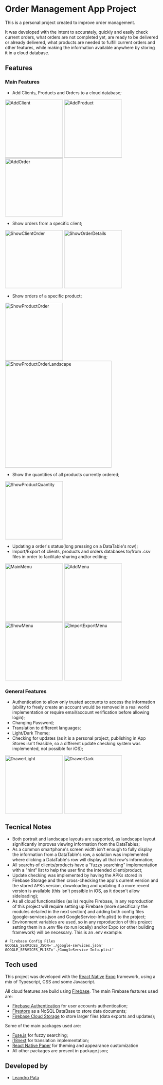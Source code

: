 # Order Management App Project

This is a personal project created to improve order management.

It was developed with the intent to accurately, quickly and easily check current orders, what orders are not completed yet, are ready to be delivered or already delivered, what products are needed to fulfill current orders and other features, while making the information available anywhere by storing it in a cloud database.

## Features

### Main Features

- Add Clients, Products and Orders to a cloud database;

<img src='assets/samples/addClient.png' alt = 'AddClient' width=190>
<img src='assets/samples/addProduct.png' alt = 'AddProduct' width=190>
<img src='assets/samples/addOrder.png' alt = 'AddOrder' width=190>

- Show orders from a specific client;

<img src='assets/samples/showClientOrder.png' alt = 'ShowClientOrder' width=190>
<img src='assets/samples/showOrderDetails.png' alt = 'ShowOrderDetails' width=190>

- Show orders of a specific product;

<img src='assets/samples/showProductOrder.png' alt = 'ShowProductOrder' width=190>
<img src='assets/samples/showProductOrderLandscape.png' alt = 'ShowProductOrderLandscape' height=350>

- Show the quantities of all products currently ordered;

<img src='assets/samples/showProductQuantity.png' alt = 'ShowProductQuantity' width=190>

- Updating a order's status(long pressing on a DataTable's row);
- Import/Export of clients, products and orders databases to/from .csv files in order to facilitate sharing and/or editing;

<img src='assets/samples/mainMenu.png' alt = 'MainMenu' width=190>
<img src='assets/samples/addMenu.png' alt = 'AddMenu' width=190>
<img src='assets/samples/showMenu.png' alt = 'ShowMenu' width=190>
<img src='assets/samples/importExport.png' alt = 'ImportExportMenu' width=190>

### General Features

- Authentication to allow only trusted accounts to access the information (ability to freely create an account would be removed in a real world implementation or require email/account verification before allowing login);
- Changing Password;
- Translation to different languages;
- Light/Dark Theme;
- Checking for updates (as it is a personal project, publishing in App Stores isn't feasible, so a different update checking system was implemented, not possible for iOS);

<img src='assets/samples/drawerLight.png' alt = 'DrawerLight' width=190>
<img src='assets/samples/drawerDark.png' alt = 'DrawerDark' width=190>

## Tecnical Notes

- Both portrait and landscape layouts are supported, as landscape layout significantly improves viewing information from the DataTables;
- As a common smartphone's screen width isn't enough to fully display the information from a DataTable's row, a solution was implemented where clicking a DataTable's row will display all that row's information;
- All searchs of clients/products have a "fuzzy searching" implementation with a "hint" list to help the user find the intended client/product;
- Update checking was implemented by having the APKs stored in Firebase Storage and then cross-checking the app's current version and the stored APKs version, downloading and updating if a more recent version is available (this isn't possible in iOS, as it doesn't allow sideloading);
- As all cloud functionalities (as is) require Firebase, in any reproduction of this project will require setting up Firebase (more specifically the modules detailed in the next section) and adding both config files (google-services.json and GoogleService-Info.plist) to the project;
- Environment variables are used, so in any reproduction of this project setting them in a .env file (to run locally) and/or Expo (or other building framework) will be necessary. This is an .env example:

```
# Firebase Config Files
GOOGLE_SERVICES_JSON='./google-services.json'
GOOGLE_SERVICES_PLIST='./GoogleService-Info.plist'
```

## Tech used

This project was developed with the [React Native](https://reactnative.dev/) [Expo](https://expo.dev/) framework, using a mix of Typescript, CSS and some Javascript.

All cloud features are build using [Firebase](https://firebase.google.com/). The main Firebase features used are:

- [Firebase Authentication](https://firebase.google.com/products/auth) for user accounts authentication;
- [Firestore](https://firebase.google.com/products/firestore) as a NoSQL DataBase to store data documents;
- [Firebase Cloud Storage](https://firebase.google.com/products/storage) to store larger files (data exports and updates);

Some of the main packages used are:

- [Fuse.js](https://www.fusejs.io/) for fuzzy searching;
- [i18next](https://www.i18next.com/) for translation implementation;
- [React Native Paper](https://reactnativepaper.com/) for theming and appearance customization
- All other packages are present in package.json;

## Developed by

- [Leandro Pata](https://github.com/LeandroPata)
